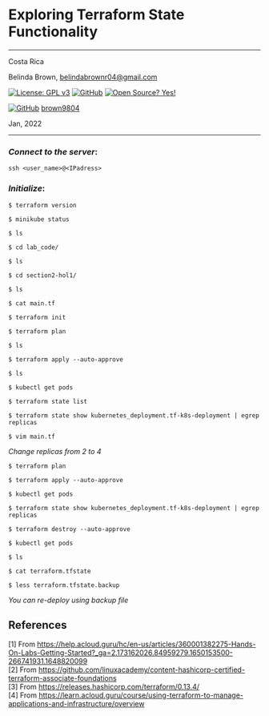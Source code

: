# Exploring Terraform State Functionality

----------

Costa Rica

Belinda Brown, belindabrownr04@gmail.com

[![License: GPL v3](https://img.shields.io/badge/License-GPLv3-blue.svg)](https://www.gnu.org/licenses/gpl-3.0)
[![GitHub](https://badgen.net/badge/icon/github?icon=github&label)](https://github.com) [![Open Source? Yes!](https://badgen.net/badge/Open%20Source%20%3F/Yes%21/blue?icon=github)](https://github.com/Naereen/badges/)

[![GitHub](https://img.shields.io/badge/--181717?logo=github&logoColor=ffffff)](https://github.com/)
[brown9804](https://github.com/brown9804)

Jan, 2022

----------


### _Connect to the server_:

`ssh <user_name>@<IPadress>`

### _Initialize_:

`$ terraform version`

`$ minikube status`

`$ ls`

`$ cd lab_code/`

`$ ls`

`$ cd section2-hol1/`

`$ ls`

`$ cat main.tf`

`$ terraform init`

`$ terraform plan`

`$ ls`

`$ terraform apply --auto-approve`

`$ ls`

`$ kubectl get pods`

`$ terraform state list`

`$ terraform state show kubernetes_deployment.tf-k8s-deployment | egrep replicas`

`$ vim main.tf` 

_Change replicas from 2 to 4_

`$ terraform plan`	

`$ terraform apply --auto-approve`

`$ kubectl get pods`

`$ terraform state show kubernetes_deployment.tf-k8s-deployment | egrep replicas`

`$ terraform destroy --auto-approve`

`$ kubectl get pods`

`$ ls`

`$ cat terraform.tfstate`

`$ less terraform.tfstate.backup`

_You can re-deploy using backup file_


## References

[1] From https://help.acloud.guru/hc/en-us/articles/360001382275-Hands-On-Labs-Getting-Started?_ga=2.173162026.84959279.1650153500-266741931.1648820099 <br/>
[2] From https://github.com/linuxacademy/content-hashicorp-certified-terraform-associate-foundations <br/>
[3] From https://releases.hashicorp.com/terraform/0.13.4/ <br/>
[4] From https://learn.acloud.guru/course/using-terraform-to-manage-applications-and-infrastructure/overview
